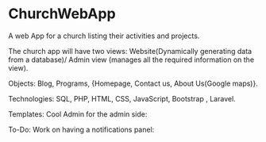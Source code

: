 # ChurchWebApp
A web App for a church listing their activities and projects. 

The church app will have two views: Website(Dynamically generating data from a database)/ Admin view (manages all the required information on the view). 

Objects: Blog, Programs, {Homepage, Contact us, About Us(Google maps)}. 

Technologies: SQL, PHP, HTML, CSS, JavaScript, Bootstrap , Laravel. 

Templates: Cool Admin for the admin side:

To-Do: Work on having a notifications panel: 
